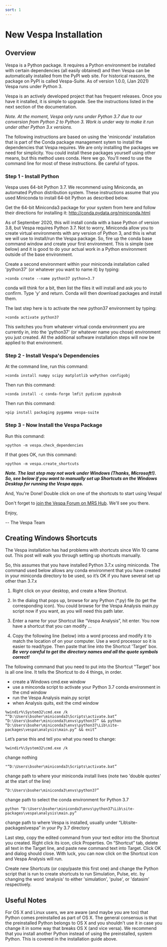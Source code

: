 ```yaml
---
sort: 1
---
```


# New Vespa Installation

## Overview

Vespa is a Python package. It requires a Python environment be installed with certain dependencies (all easily obtained) and then Vespa can be automatically installed from the PyPI web site. For historical reasons, the package on PyPI is called Vespa-Suite. As of version 1.0.0, (Jan 2021) Vespa runs under Python 3. 

Vespa is an actively developed project that has frequent releases. Once you have it installed, it is simple to upgrade. See the instructions listed in the next section of the documentation.

_Note. At the moment, Vespa only runs under Python 3.7 due to our conversion from Python 2 to Python 3. Work is under way to make it run under other Python 3.x versions._

The following instructions are based on using the 'miniconda' installation that is part of the Conda package management sytem to install the dependencies that Vespa requires. We are only installing the packages we need for simplicity. You could install these packages yourself using other means, but this method uses conda. Here we go. You'll need to use the command line for most of these instructions. Be careful of typos.

### Step 1 - Install Python

Vespa uses 64-bit Python 3.7. We recommend using Miniconda, an automated Python distribution system. These instructions assume that you used Miniconda to install 64-bit Python as described below.

Get the 64-bit Miniconda3 package for your system from here and follow their directions for installing it: <http://conda.pydata.org/miniconda.html>

As of September 2020, this will install conda with a base Python of version 3.8, but Vespa requires Python 3.7. Not to worry, Miniconda allow you to create virtual environments with any version of Python 3, and this is what we will use to install/run the Vespa package. So, fire up the conda base command window and create your first environment. This is simple (see below) and it is good to do your actual work in a Python environment outside of the base environment.

Create a second environment within your miniconda installation called 'python37' (or whatever you want to name it) by typing:  

`>conda create --name python37 python=3.7` 

conda will think for a bit, then list the files it will install and ask you to confirm. Type 'y' and return. Conda will then download packages and install them.

The last step here is to activate the new python37 environment by typing: 

`>conda activate python37` 

This switches you from whatever virtual conda environment you are currently in, into the 'python37' (or whatever name you chose) environment you just created. All the additional software installation steps will now be applied to that environment.

### Step 2 - Install Vespa's Dependencies

At the command line, run this command:
 
`>conda install numpy scipy matplotlib wxPython configobj`

Then run this command:

`>conda install -c conda-forge lmfit pydicom pypubsub `

Then run this command:
 
`>pip install packaging pygamma vespa-suite`


### Step 3 - Now Install the Vespa Package 

Run this command:
 
`>python -m vespa.check_dependencies `

If that goes OK, run this command: 

`>python -m vespa.create_shortcuts`

_**Note. The last step may not work under Windows (Thanks, Microsoft!). So, see below if you want to manually set up Shortcuts on the Windows Desktop for running the Vespa apps.**_ 

And, You're Done! Double click on one of the shortcuts to start using Vespa!

Don't forget to [join the Vespa Forum on MRS Hub](<https://forum.mrshub.org/c/mrs-software/vespa/11>). We'll see you there.

Enjoy,
 
-- The Vespa Team

## Creating Windows Shortcuts

The Vespa installation has had problems with shortcuts since Win 10 came out. This post will walk you through setting up shortcuts manually.

So, this assumes that you have installed Python 3.7.x using miniconda. The command used below allows any conda environment that you have created in your miniconda directory to be used, so it’s OK if you have several set up other than 3.7.x

1. Right click on your desktop, and create a New Shortcut.

2. In the dialog that pops up, browse for any Python (*.py) file (to get the corresponding icon). You could browse for the Vespa Analysis main.py script now if you want, as you will need this path later.

3. Enter a name for your Shortcut like “Vespa Analysis”, hit enter. You now have a shortcut that you can modify …

4. Copy the following line (below) into a word process and modify it to match the location of <various things> on your computer. Use a word processor so it is easier to read/type. Then paste that line into the Shortcut 'Target' box. **_Be very careful to get the directory names and all the quote symbols correct!_** 


The following command that you need to put into the Shortcut "Target" box is all one line. It tells the Shortcut to do 4 things, in order. 

- create a Windows cmd.exe window
- use a minconda script to activate your Python 3.7 conda environment in the cmd window
- run the Vespa Analysis main.py script
- when Analysis quits, exit the cmd window 

`%windir%\System32\cmd.exe /k ““D:\Users\bsoher\miniconda3\Scripts\activate.bat” “D:\Users\bsoher\miniconda3\envs\python37” && python “D:\Users\bsoher\miniconda3\envs\python37\Lib\site-packages\vespa\analysis\main.py” && exit”`

Let’s parse this and tell you what you need to change:

`%windir%\System32\cmd.exe /k`

change nothing

`"“D:\Users\bsoher\miniconda3\Scripts\activate.bat”`

change path to where your miniconda install lives (note two 'double quotes' at the start of the line)

`“D:\Users\bsoher\miniconda3\envs\python37”`

change path to select the conda environment for Python 3.7

`python “D:\Users\bsoher\miniconda3\envs\python37\Lib\site-packages\vespa\analysis\main.py”`

change path to where Vespa is installed, usually under “Lib\site-packages\vespa” in your Py 3.7 directory

Last step, copy the edited command from your text editor into the Shortcut you created. Right click its icon, click Properties. On “Shortcut” tab, delete all text in the Target line, and paste new command text into Target. Click OK and dialog should close. With luck, you can now click on the Shortcut icon and Vespa Analysis will run.

Create new Shortcuts (or copy/paste this first one) and change the Python script that is run to create shortcuts to run Simulation, Pulse, etc. by changing the word 'analysis' to either 'simulation', 'pulse', or 'datasim' respectively.

## Useful Notes

For OS X and Linux users, we are aware (and maybe you are too) that Python comes preinstalled as part of OS X. The general consensus is that the preinstalled Python belongs to OS X and you shouldn't use it in case you change it in some way that breaks OS X (and vice versa). We recommend that you install another Python instead of using the preinstalled, system Python. This is covered in the installation guide above.
